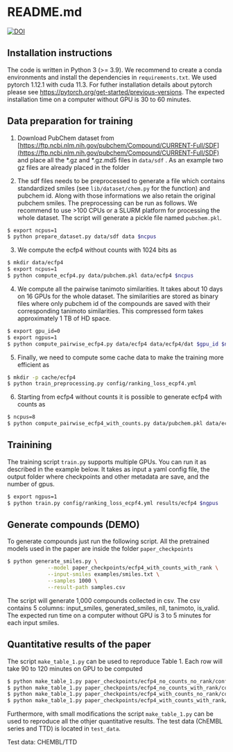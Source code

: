 # README.md
[![DOI](https://zenodo.org/badge/833483470.svg)](https://zenodo.org/doi/10.5281/zenodo.12958255)

## Installation instructions

The code is written in Python 3 (>= 3.9). We recommend to create a conda environments and install the dependencies in `requirements.txt`. We used pytorch 1.12.1 with cuda 11.3. For futher installation details about pytorch please see https://pytorch.org/get-started/previous-versions. The expected installation time on a computer without GPU is 30 to 60 minutes.

## Data preparation for training

1. Download PubChem dataset from [https://ftp.ncbi.nlm.nih.gov/pubchem/Compound/CURRENT-Full/SDF](https://ftp.ncbi.nlm.nih.gov/pubchem/Compound/CURRENT-Full/SDF)  and place all the *.gz and *.gz.md5 files in `data/sdf` . As an example two gz files are already placed in the folder

2. The sdf files needs to be preprocessed to generate a file which contains standardized smiles (see `lib/dataset/chem.py` for the function) and pubchem id. Along with those informations we also retain the original pubchem smiles. The preprocessing can be run as follows. We recommend to use >100 CPUs or a SLURM platform for processing the whole dataset. The script will generate a pickle file named `pubchem.pkl`.
   
```bash
$ export ncpus=1
$ python prepare_dataset.py data/sdf data $ncpus
```

3. We compute the ecfp4 without counts with 1024 bits as
   
```bash
$ mkdir data/ecfp4
$ export ncpus=1
$ python compute_ecfp4.py data/pubchem.pkl data/ecfp4 $ncpus
```

4. We compute all the pairwise tanimoto similarities. It takes about 10 days on 16 GPUs for the whole dataset. The similarities are stored as binary files where only pubchem id of the compounds are saved with their corresponding tanimoto similarities. This compressed form takes approximately 1 TB of HD space.
   
```bash
$ export gpu_id=0
$ export ngpus=1
$ python compute_pairwise_ecfp4.py data/ecfp4 data/ecfp4/dat $gpu_id $ngpus
```

5. Finally, we need to compute some cache data to make the training more efficient as
   
```bash
$ mkdir -p cache/ecfp4
$ python train_preprocessing.py config/ranking_loss_ecpf4.yml
```

6. Starting from ecfp4 without counts it is possible to generate ecfp4 with counts as
   
```bash
$ ncpus=8
$ python compute_pairwise_ecfp4_with_counts.py data/pubchem.pkl data/ecfp4/dat data/ecfp4_wc/dat $ncpus
```

## Trainining

The training script `train.py` supports multiple GPUs. You can run it as described in the example below. It takes as input a yaml config file, the output folder where checkpoints and other metadata are save, and the number of gpus.

```bash
$ export ngpus=1
$ python train.py config/ranking_loss_ecpf4.yml results/ecfp4 $ngpus
```

## Generate compounds (DEMO)

To generate compounds just run the following script. All the pretrained models used in the paper are inside the folder `paper_checkpoints`

```bash
$ python generate_smiles.py \
             --model paper_checkpoints/ecfp4_with_counts_with_rank \
             --input-smiles examples/smiles.txt \
             --samples 1000 \
             --result-path samples.csv
```

The script will generate 1,000 compounds collected in csv. The csv contains 5 columns: input_smiles, generated_smiles, nll, tanimoto, is_valid. The expected run time on a computer without GPU is 3 to 5 minutes for each input smiles.

## Quantitative results of the paper
The script `make_table_1.py` can be used to reproduce Table 1. Each row will take 90 to 120 minutes on GPU to be computed
```bash
$ python make_table_1.py paper_checkpoints/ecfp4_no_counts_no_rank/config.yml paper_checkpoints/ecfp4_no_counts_no_rank/weights.ckpt paper_checkpoints/vocabulary.pkl
$ python make_table_1.py paper_checkpoints/ecfp4_no_counts_with_rank/config.yml paper_checkpoints/ecfp4_no_counts_with_rank/weights.ckpt paper_checkpoints/vocabulary.pkl
$ python make_table_1.py paper_checkpoints/ecfp4_with_counts_no_rank/config.yml paper_checkpoints/ecfp4_with_counts_no_rank/weights.ckpt paper_checkpoints/vocabulary.pkl
$ python make_table_1.py paper_checkpoints/ecfp4_with_counts_with_rank/config.yml paper_checkpoints/ecfp4_with_counts_with_rank/weights.ckpt paper_checkpoints/vocabulary.pkl
```

Furthermore, with small modifications the script `make_table_1.py` can be used to reproduce all the othjer quantitative results. The test data (ChEMBL series and TTD) is located in `test_data`.


Test data: CHEMBL/TTD
